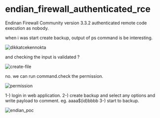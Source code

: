 # endian_firewall_authenticated_rce

Endinan Firewall Community version 3.3.2 authenticated remote code execution as nobody.

when i was start create backup, output of ps command is be interesting.

![dikkatcekennokta](https://user-images.githubusercontent.com/29048982/107676349-17889800-6caa-11eb-88a1-172c0180ba40.png)

and checking the input is validated ?

![create-file](https://user-images.githubusercontent.com/29048982/107676611-62a2ab00-6caa-11eb-949e-b1c42f61741e.png)

no. we can run command.check the permission.

![permission](https://user-images.githubusercontent.com/29048982/107676786-97166700-6caa-11eb-85be-fb8d3bd0acfc.png)



1-) login in web application.
2-) create backup and select any options and write payload to comment. eg. aaaa$(id)bbbb
3-) start to backup.


![endian_poc](https://user-images.githubusercontent.com/29048982/107675418-2589e900-6ca9-11eb-870d-447daded3575.gif)
